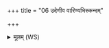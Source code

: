 +++
title = "06 उदेणीव वारिण्यभिस्कन्दम्"

+++
<details><summary>मूलम् (WS)</summary>

उदेणीव वारिण्यभिस्कन्दं मृगीव ।  
कृत्या कर्तारमृच्छतु ॥ ९ ॥
</details>